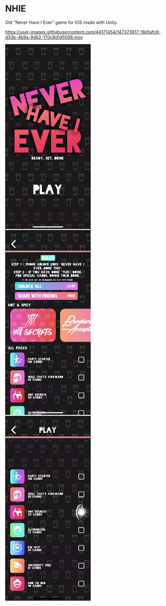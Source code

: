 # NHIE
Old "Never Have I Ever" game for IOS made with Unity.

https://user-images.githubusercontent.com/44171454/147373917-18d1afc8-d33b-4b9a-9d62-170c8d1d5006.mov

<img src="https://github.com/SecureCake/NHIE/blob/e96a229ccfcfe441a62049bc917d2aa8fa39bbc2/s1.PNG" width="276" height="597">
<img src="https://github.com/SecureCake/NHIE/blob/e96a229ccfcfe441a62049bc917d2aa8fa39bbc2/s2.PNG" width="276" height="597">
<img src="https://github.com/SecureCake/NHIE/blob/e96a229ccfcfe441a62049bc917d2aa8fa39bbc2/s3.PNG" width="276" height="597">




